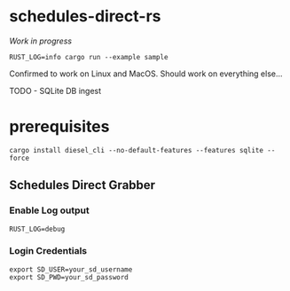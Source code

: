 # schedules-direct-rs

*Work in progress*

```
RUST_LOG=info cargo run --example sample
```

Confirmed to work on Linux and MacOS. Should work on everything else...

TODO - SQLite DB ingest

# prerequisites

```
cargo install diesel_cli --no-default-features --features sqlite --force
```

## Schedules Direct Grabber

### Enable Log output

```
RUST_LOG=debug
```

### Login Credentials

```
export SD_USER=your_sd_username
export SD_PWD=your_sd_password
```